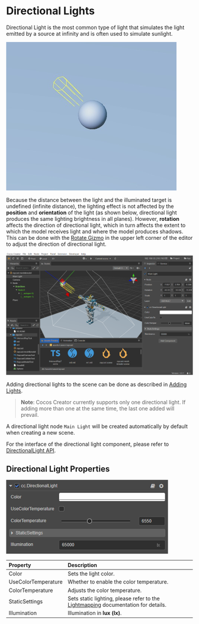 # Directional Lights

Directional Light is the most common type of light that simulates the light emitted by a source at infinity and is often used to simulate sunlight.

![image](dirlights/dir-light.jpg)

Because the distance between the light and the illuminated target is undefined (infinite distance), the lighting effect is not affected by the **position** and **orientation** of the light (as shown below, directional light produces the same lighting brightness in all planes). However, **rotation** affects the direction of directional light, which in turn affects the extent to which the model receives light and where the model produces shadows. This can be done with the [Rotate Gizmo](../../../../editor/toolbar/index.md#rotate-gizmo) in the upper left corner of the editor to adjust the direction of directional light.

![image](dirlights/dir-light-scene.jpg)

Adding directional lights to the scene can be done as described in [Adding Lights](index.md#adding-lights).

> **Note**: Cocos Creator currently supports only one directional light. If adding more than one at the same time, the last one added will prevail.

A directional light node `Main Light` will be created automatically by default when creating a new scene.

For the interface of the directional light component, please refer to [DirectionalLight API](__APIDOC__/en/#/docs/3.3/en/component-light/Class/DirectionalLight).

## Directional Light Properties

![image](dirlights/dir-light-prop.png)

| Property | Description |
| :------ | :-- |
| Color | Sets the light color. |
| UseColorTemperature | Whether to enable the color temperature. |
| ColorTemperature | Adjusts the color temperature. |
| StaticSettings | Sets static lighting, please refer to the [Lightmapping](../lightmap.md) documentation for details. |
| Illumination | Illumination in **lux (lx)**. |

